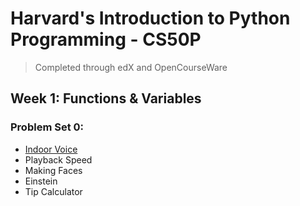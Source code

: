 # Harvard's Introduction to Python Programming - CS50P
> Completed through edX and OpenCourseWare

## Week 1: Functions & Variables

### Problem Set 0:

- [Indoor Voice](Python-Programs/indoor.py)
- Playback Speed
- Making Faces
- Einstein
- Tip Calculator
